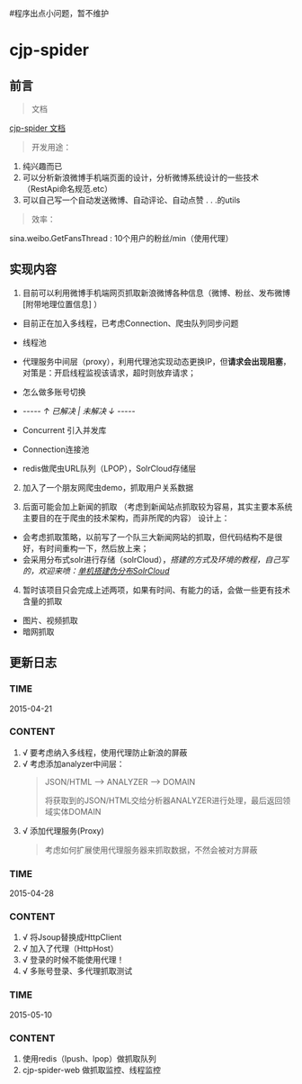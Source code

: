 
#程序出点小问题，暂不维护

# cjp-spider

## 前言

> 文档

[cjp-spider 文档](https://github.com/JPCui/doc/tree/master/cjp-spider)

> 开发用途：

1. 纯兴趣而已
2. 可以分析新浪微博手机端页面的设计，分析微博系统设计的一些技术（RestApi命名规范.etc）
3. 可以自己写一个自动发送微博、自动评论、自动点赞 . . .的utils

> 效率：

sina.weibo.GetFansThread : 10个用户的粉丝/min（使用代理）

## 实现内容
1. 目前可以利用微博手机端网页抓取新浪微博各种信息（微博、粉丝、发布微博 [附带地理位置信息] ）
 - 目前正在加入多线程，已考虑Connection、爬虫队列同步问题
 - 线程池
 - 代理服务中间层（proxy），利用代理池实现动态更换IP，但**请求会出现阻塞**，对策是：开启线程监视该请求，超时则放弃请求；
 - 怎么做多账号切换

 - *-----  ↑ 已解决 | 未解决 ↓ -----*
 - Concurrent 引入并发库
 - Connection连接池
 - redis做爬虫URL队列（LPOP），SolrCloud存储层

2. 加入了一个朋友网爬虫demo，抓取用户关系数据

3. 后面可能会加上新闻的抓取
（考虑到新闻站点抓取较为容易，其实主要本系统主要目的在于爬虫的技术架构，而非所爬的内容）
设计上：
 - 会考虑抓取策略，以前写了一个队三大新闻网站的抓取，但代码结构不是很好，有时间重构一下，然后放上来；
 - 会采用分布式solr进行存储（solrCloud），*搭建的方式及环境的教程，自己写的，欢迎来喷：[单机搭建伪分布SolrCloud](http://wenku.baidu.com/view/8d858fb2360cba1aa911da59.html)*

4. 暂时该项目只会完成上述两项，如果有时间、有能力的话，会做一些更有技术含量的抓取

 - 图片、视频抓取
 - 暗网抓取
	
## 更新日志

### TIME
2015-04-21
### CONTENT

1. √ 要考虑纳入多线程，使用代理防止新浪的屏蔽
2. √ 考虑添加analyzer中间层：<br>
	> JSON/HTML --> ANALYZER --> DOMAIN
	> 
	> 将获取到的JSON/HTML交给分析器ANALYZER进行处理，最后返回领域实体DOMAIN
3. √ 添加代理服务(Proxy)
	> 考虑如何扩展使用代理服务器来抓取数据，不然会被对方屏蔽

### TIME
2015-04-28
### CONTENT

1. √ 将Jsoup替换成HttpClient
2. √ 加入了代理（HttpHost）
3. √ 登录的时候不能使用代理！
4. √ 多账号登录、多代理抓取测试

### TIME
2015-05-10
### CONTENT

1. 使用redis（lpush、lpop）做抓取队列
2. cjp-spider-web 做抓取监控、线程监控

